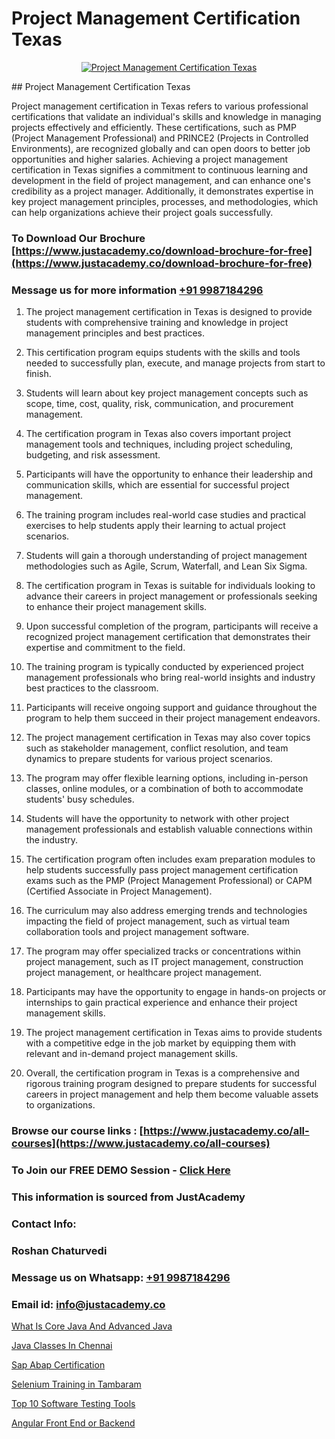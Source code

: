 # Project Management Certification Texas

<p align="center">
  <a href="https://justacademy.co/course-detail/pmp-certification-training">
    <img src="https://justacademy.co/storage2/course_image/1709713463_course_image.webp" alt="Project Management Certification Texas">
  </a>
</p>
## Project Management Certification Texas

Project management certification in Texas refers to various professional certifications that validate an individual's skills and knowledge in managing projects effectively and efficiently. These certifications, such as PMP (Project Management Professional) and PRINCE2 (Projects in Controlled Environments), are recognized globally and can open doors to better job opportunities and higher salaries. Achieving a project management certification in Texas signifies a commitment to continuous learning and development in the field of project management, and can enhance one's credibility as a project manager. Additionally, it demonstrates expertise in key project management principles, processes, and methodologies, which can help organizations achieve their project goals successfully.
### To Download Our Brochure [https://www.justacademy.co/download-brochure-for-free](https://www.justacademy.co/download-brochure-for-free)
### Message us for more information [+91 9987184296](https://api.whatsapp.com/send?phone=919987184296)
1) The project management certification in Texas is designed to provide students with comprehensive training and knowledge in project management principles and best practices.

2) This certification program equips students with the skills and tools needed to successfully plan, execute, and manage projects from start to finish.

3) Students will learn about key project management concepts such as scope, time, cost, quality, risk, communication, and procurement management.

4) The certification program in Texas also covers important project management tools and techniques, including project scheduling, budgeting, and risk assessment.

5) Participants will have the opportunity to enhance their leadership and communication skills, which are essential for successful project management.

6) The training program includes real-world case studies and practical exercises to help students apply their learning to actual project scenarios.

7) Students will gain a thorough understanding of project management methodologies such as Agile, Scrum, Waterfall, and Lean Six Sigma.

8) The certification program in Texas is suitable for individuals looking to advance their careers in project management or professionals seeking to enhance their project management skills.

9) Upon successful completion of the program, participants will receive a recognized project management certification that demonstrates their expertise and commitment to the field.

10) The training program is typically conducted by experienced project management professionals who bring real-world insights and industry best practices to the classroom.

11) Participants will receive ongoing support and guidance throughout the program to help them succeed in their project management endeavors.

12) The project management certification in Texas may also cover topics such as stakeholder management, conflict resolution, and team dynamics to prepare students for various project scenarios.

13) The program may offer flexible learning options, including in-person classes, online modules, or a combination of both to accommodate students' busy schedules.

14) Students will have the opportunity to network with other project management professionals and establish valuable connections within the industry.

15) The certification program often includes exam preparation modules to help students successfully pass project management certification exams such as the PMP (Project Management Professional) or CAPM (Certified Associate in Project Management).

16) The curriculum may also address emerging trends and technologies impacting the field of project management, such as virtual team collaboration tools and project management software.

17) The program may offer specialized tracks or concentrations within project management, such as IT project management, construction project management, or healthcare project management.

18) Participants may have the opportunity to engage in hands-on projects or internships to gain practical experience and enhance their project management skills.

19) The project management certification in Texas aims to provide students with a competitive edge in the job market by equipping them with relevant and in-demand project management skills.

20) Overall, the certification program in Texas is a comprehensive and rigorous training program designed to prepare students for successful careers in project management and help them become valuable assets to organizations.

### Browse our course links : [https://www.justacademy.co/all-courses](https://www.justacademy.co/all-courses) 
### To Join our FREE DEMO Session - [Click Here](https://www.justacademy.co/register-for-course-demo)


### This information is sourced from JustAcademy
### Contact Info:
### Roshan Chaturvedi
### Message us on Whatsapp: [+91 9987184296](https://api.whatsapp.com/send?phone=919987184296)
### Email id: [info@justacademy.co](mailto:info@justacademy.co)
                
[What Is Core Java And Advanced Java](https://www.linkedin.com/pulse/what-core-java-advanced-software-training-mountain-view-mgzue?trackingId=mGUOkcbDU1gr62IqkIAK%2Bg%3D%3D&lipi=urn%3Ali%3Apage%3Ad_flagship3_company_admin%3BRmRTtwAISLyMmFqcBdL04g%3D%3D)

[Java Classes In Chennai](https://www.linkedin.com/pulse/java-classes-chennai-justacademy-chennai-dtume/)

[Sap Abap Certification](https://medium.com/@akanshapatil/sap-abap-certification-c0d74fb775e6)

[Selenium Training in Tambaram](https://medium.com/@mahi3106/selenium-training-in-tambaram-f68c62af129e)

[Top 10 Software Testing Tools](https://justacademyin.github.io/justacademy/top-10-software-testing-tools)

[Angular Front End or Backend](https://justacademyin.github.io/justacademy/angular-front-end-or-backend)

